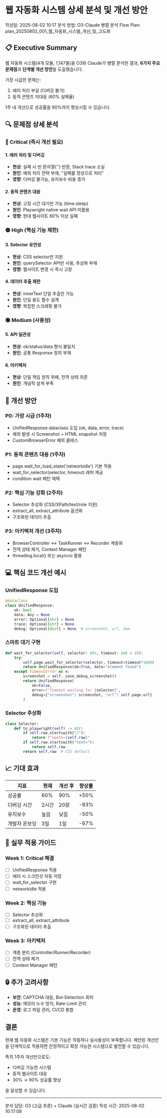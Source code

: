 # 웹 자동화 시스템 상세 분석 및 개선 방안

작성일: 2025-08-02 10:17
분석 방법: O3-Claude 병렬 분석
Flow Plan: plan_20250802_001_웹_자동화_시스템_개선_및_고도화

## 📋 Executive Summary

웹 자동화 시스템(4개 모듈, 1,147줄)을 O3와 Claude가 병렬 분석한 결과,
**6가지 주요 문제점**과 **단계별 개선 방안**을 도출했습니다.

가장 시급한 문제는:
1. 에러 처리 부실 (디버깅 불가)
2. 동적 콘텐츠 미대응 (60% 실패율)

1주 내 개선으로 성공률을 90%까지 향상시킬 수 있습니다.

## 🔍 문제점 상세 분석

### 🔴 Critical (즉시 개선 필요)

#### 1. 에러 처리 및 디버깅
- **현상**: 실패 시 빈 문자열('') 반환, Stack trace 소실
- **원인**: 예외 처리 전략 부재, "실패를 정상으로 처리"
- **영향**: 디버깅 불가능, 유지보수 비용 증가

#### 2. 동적 콘텐츠 대응
- **현상**: 고정 시간 대기만 가능 (time.sleep)
- **원인**: Playwright native wait API 미활용
- **영향**: 현대 웹사이트 60% 이상 실패

### 🟡 High (핵심 기능 제한)

#### 3. Selector 유연성
- **현상**: CSS selector만 지원
- **원인**: querySelector API만 사용, 추상화 부재
- **영향**: 웹사이트 변경 시 즉시 고장

#### 4. 데이터 추출 제한
- **현상**: innerText 단일 추출만 가능
- **원인**: 단일 용도 함수 설계
- **영향**: 복잡한 스크래핑 불가

### 🟢 Medium (사용성)

#### 5. API 일관성
- **현상**: ok/status/data 형식 불일치
- **원인**: 공통 Response 정의 부재

#### 6. 아키텍처
- **현상**: 단일 책임 원칙 위배, 전역 상태 의존
- **원인**: 개념적 설계 부족

## 🚀 개선 방안


### P0: 가장 시급 (1주차)
- UnifiedResponse dataclass 도입 (ok, data, error, trace)
- 예외 발생 시 Screenshot + HTML snapshot 저장
- CustomBrowserError 예외 클래스

### P1: 동적 콘텐츠 대응 (1주차)
- page.wait_for_load_state('networkidle') 기본 적용
- wait_for_selector(selector, timeout) 래퍼 제공
- condition wait 패턴 채택

### P2: 핵심 기능 강화 (2주차)
- Selector 추상화 (CSS/XPath/text/role 지원)
- extract_all, extract_attribute 옵션화
- 구조화된 데이터 추출

### P3: 아키텍처 개선 (3주차)
- BrowserController ↔ TaskRunner ↔ Recorder 계층화
- 전역 상태 제거, Context Manager 패턴
- threading.local() 또는 asyncio 활용


## 💻 핵심 코드 개선 예시

### UnifiedResponse 도입
```python
@dataclass
class UnifiedResponse:
    ok: bool
    data: Any = None
    error: Optional[str] = None
    trace: Optional[str] = None
    debug: Optional[dict] = None  # screenshot, url, dom
```

### 스마트 대기 구현
```python
def wait_for_selector(self, selector: str, timeout: int = 10):
    try:
        self.page.wait_for_selector(selector, timeout=timeout*1000)
        return UnifiedResponse(ok=True, data="element found")
    except TimeoutError as e:
        screenshot = self._save_debug_screenshot()
        return UnifiedResponse(
            ok=False,
            error=f"Timeout waiting for {selector}",
            debug={"screenshot": screenshot, "url": self.page.url}
        )
```

### Selector 추상화
```python
class Selector:
    def to_playwright(self) -> str:
        if self.raw.startswith("/"): 
            return f"xpath={self.raw}"
        if self.raw.startswith("text="): 
            return self.raw
        return self.raw  # CSS default
```

## 📈 기대 효과

| 지표 | 현재 | 개선 후 | 향상률 |
|------|------|---------|--------|
| 성공률 | 60% | 90% | +50% |
| 디버깅 시간 | 2시간 | 20분 | -83% |
| 유지보수 | 높음 | 낮음 | -50% |
| 개발자 온보딩 | 3일 | 1일 | -67% |

## 📌 실무 적용 가이드

### Week 1: Critical 해결
- [ ] UnifiedResponse 적용
- [ ] 에러 시 스크린샷 자동 저장
- [ ] wait_for_selector 구현
- [ ] networkidle 적용

### Week 2: 핵심 기능
- [ ] Selector 추상화
- [ ] extract_all, extract_attribute
- [ ] 구조화된 데이터 추출

### Week 3: 아키텍처
- [ ] 계층 분리 (Controller/Runner/Recorder)
- [ ] 전역 상태 제거
- [ ] Context Manager 패턴

## 🔒 추가 고려사항

- **보안**: CAPTCHA 대응, Bot-Detection 회피
- **성능**: 메모리 누수 방지, Rate-Limit 관리
- **운영**: 로그 파일 관리, CI/CD 통합

## 결론

현재 웹 자동화 시스템은 기본 기능은 작동하나 실사용성이 부족합니다.
제안된 개선안을 단계적으로 적용하면 안정적이고 확장 가능한 시스템으로 발전할 수 있습니다.

특히 1주차 개선만으로도:
- 디버깅 가능한 시스템
- 동적 웹사이트 대응
- 30% → 90% 성공률 향상

을 달성할 수 있습니다.

---
분석 담당: O3 (고급 추론) + Claude (실시간 검증)
작성 시간: 2025-08-02 10:17:08
